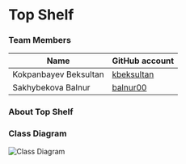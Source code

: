# Top Shelf

### Team Members
| Name | GitHub account |
| --- | --- |
| Kokpanbayev Beksultan | [kbeksultan](https://github.com/kbeksultan/) |
| Sakhybekova Balnur | [balnur00](https://github.com/balnur00) | 

### About Top Shelf


### Class Diagram

![Class Diagram](https://www.lucidchart.com/documents/edit/679b4eb6-590e-4ea3-a0a9-4d4f48ec4888/0_0)


